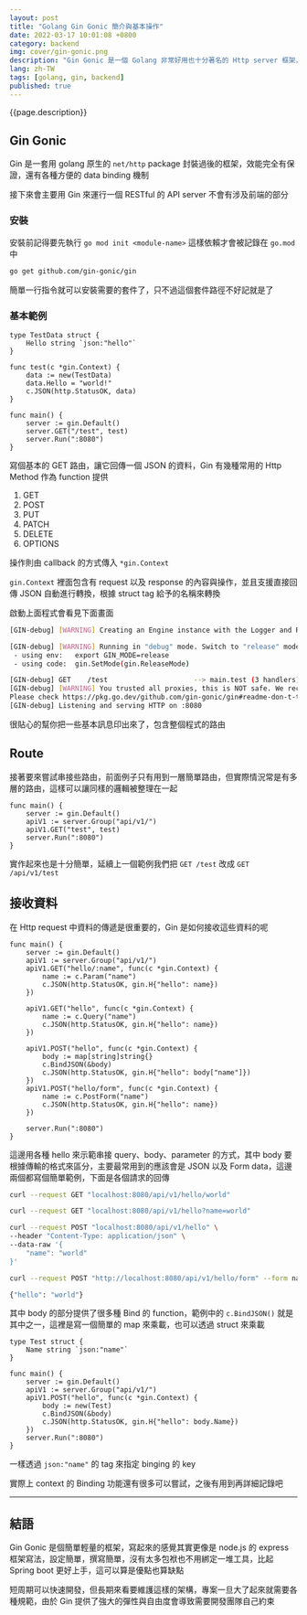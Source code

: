 ```yaml
---
layout: post
title: "Golang Gin Gonic 簡介與基本操作"
date: 2022-03-17 10:01:08 +0800
category: backend
img: cover/gin-gonic.png
description: "Gin Gonic 是一個 Golang 非常好用也十分著名的 Http server 框架，這篇簡單說明一些基本用法與操作"
lang: zh-TW
tags: [golang, gin, backend]
published: true
---
```


{{page.description}}

## Gin Gonic

Gin 是一套用 golang 原生的 `net/http` package 封裝過後的框架，效能完全有保證，還有各種方便的 data binding 機制

接下來會主要用 Gin 來運行一個 RESTful 的 API server 不會有涉及前端的部分

### 安裝

安裝前記得要先執行 `go mod init <module-name>` 這樣依賴才會被記錄在 `go.mod` 中

```bash
go get github.com/gin-gonic/gin
```


簡單一行指令就可以安裝需要的套件了，只不過這個套件路徑不好記就是了

### 基本範例

```golang
type TestData struct {
	Hello string `json:"hello"`
}

func test(c *gin.Context) {
	data := new(TestData)
	data.Hello = "world!"
	c.JSON(http.StatusOK, data)
}

func main() {
	server := gin.Default()
	server.GET("/test", test)
	server.Run(":8080")
}
```

寫個基本的 GET 路由，讓它回傳一個 JSON 的資料，Gin 有幾種常用的 Http Method 作為 function 提供
1. GET
2. POST
3. PUT
4. PATCH
5. DELETE
6. OPTIONS

操作則由 callback 的方式傳入 `*gin.Context`

`gin.Context` 裡面包含有 request 以及 response 的內容與操作，並且支援直接回傳 JSON 自動進行轉換，根據 struct tag 給予的名稱來轉換

啟動上面程式會看見下面畫面

```bash
[GIN-debug] [WARNING] Creating an Engine instance with the Logger and Recovery middleware already attached.

[GIN-debug] [WARNING] Running in "debug" mode. Switch to "release" mode in production.
 - using env:   export GIN_MODE=release
 - using code:  gin.SetMode(gin.ReleaseMode)

[GIN-debug] GET    /test                     --> main.test (3 handlers)
[GIN-debug] [WARNING] You trusted all proxies, this is NOT safe. We recommend you to set a value.
Please check https://pkg.go.dev/github.com/gin-gonic/gin#readme-don-t-trust-all-proxies for details.
[GIN-debug] Listening and serving HTTP on :8080
```

很貼心的幫你把一些基本訊息印出來了，包含整個程式的路由

## Route

接著要來嘗試串接些路由，前面例子只有用到一層簡單路由，但實際情況常是有多層的路由，這樣可以讓同樣的邏輯被整理在一起

```golang
func main() {
	server := gin.Default()
	apiV1 := server.Group("api/v1/")
	apiV1.GET("test", test)
	server.Run(":8080")
}
```

實作起來也是十分簡單，延續上一個範例我們把 `GET /test` 改成 `GET /api/v1/test`

## 接收資料

在 Http request 中資料的傳遞是很重要的，Gin 是如何接收這些資料的呢

```golang
func main() {
	server := gin.Default()
	apiV1 := server.Group("api/v1/")
	apiV1.GET("hello/:name", func(c *gin.Context) {
		name := c.Param("name")
		c.JSON(http.StatusOK, gin.H{"hello": name})
	})

	apiV1.GET("hello", func(c *gin.Context) {
		name := c.Query("name")
		c.JSON(http.StatusOK, gin.H{"hello": name})
	})

	apiV1.POST("hello", func(c *gin.Context) {
		body := map[string]string{}
		c.BindJSON(&body)
		c.JSON(http.StatusOK, gin.H{"hello": body["name"]})
	})
	apiV1.POST("hello/form", func(c *gin.Context) {
		name := c.PostForm("name")
		c.JSON(http.StatusOK, gin.H{"hello": name})
	})

	server.Run(":8080")
}
```

這邊用各種 hello 來示範串接 query、body、parameter 的方式，其中 body 要根據傳輸的格式來區分，主要最常用到的應該會是 JSON 以及 Form data，這邊兩個都寫個簡單範例，下面是各個請求的回傳

```bash
curl --request GET "localhost:8080/api/v1/hello/world"

curl --request GET "localhost:8080/api/v1/hello?name=world"

curl --request POST "localhost:8080/api/v1/hello" \
--header "Content-Type: application/json" \
--data-raw '{
    "name": "world"
}'

curl --request POST "http://localhost:8080/api/v1/hello/form" --form name="world"

{"hello": "world"}
```

其中 body 的部分提供了很多種 Bind 的 function，範例中的 `c.BindJSON()` 就是其中之一，這裡是寫一個簡單的 map 來乘載，也可以透過 struct 來乘載

```golang
type Test struct {
	Name string `json:"name"`
}

func main() {
	server := gin.Default()
	apiV1 := server.Group("api/v1/")
	apiV1.POST("hello", func(c *gin.Context) {
		body := new(Test)
		c.BindJSON(&body)
		c.JSON(http.StatusOK, gin.H{"hello": body.Name})
	})
	server.Run(":8080")
}
```

一樣透過 `json:"name"` 的 tag 來指定 binging 的 key

實際上 context 的 Binding 功能還有很多可以嘗試，之後有用到再詳細記錄吧

---

## 結語

Gin Gonic 是個簡單輕量的框架，寫起來的感覺其實更像是 node.js 的 express 框架寫法，設定簡單，撰寫簡單，沒有太多包袱也不用綁定一堆工具，比起 Spring boot 更好上手，這可以算是優點也算缺點

短周期可以快速開發，但長期來看要維護這樣的架構，專案一旦大了起來就需要各種規範，由於 Gin 提供了強大的彈性與自由度會導致需要開發團隊自己約束

